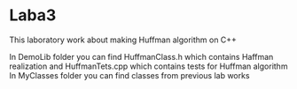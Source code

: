 # Laba3
This laboratory work about making Huffman algorithm on C++

In DemoLib folder you can find HuffmanClass.h which contains Haffman realization and HuffmanTets.cpp which contains tests for Huffman algorithm
In MyClasses folder you can find classes from previous lab works

